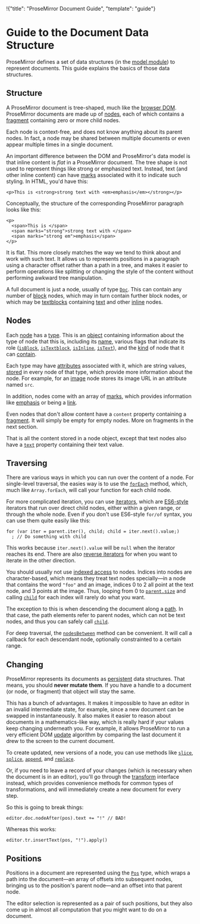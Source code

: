 !{"title": "ProseMirror Document Guide",
  "template": "guide"}

# Guide to the Document Data Structure

ProseMirror defines a set of data structures (in the
[model module](##model)) to represent documents. This guide explains
the basics of those data structures.

## Structure

A ProseMirror document is tree-shaped, much like the
[browser DOM](https://developer.mozilla.org/en-US/docs/Web/API/Document_Object_Model).
ProseMirror documents are made up of [nodes](##Node), each
of which contains a [fragment](##Fragment) containing zero
or more child nodes.

Each node is context-free, and does not know anything about its parent
nodes. In fact, a node may be shared between multiple documents or
even appear multiple times in a single document.

An important difference between the DOM and ProseMirror's data model
is that inline content is *flat* in a ProseMirror document. The tree
shape is not used to represent things like strong or emphasized text.
Instead, text (and other inline content) can have
[marks](##Mark) associated with it to indicate such
styling. In HTML, you'd have this:

    <p>This is <strong>strong text with <em>emphasis</em></strong></p>

Conceptually, the structure of the corresponding ProseMirror paragraph
looks like this:

    <p>
      <span>This is </span>
      <span marks="strong">strong text with </span>
      <span marks="strong em">emphasis</span>
    </p>

It is flat. This more closely matches the way we tend to think about
and work with such text. It allows us to represents positions in a
paragraph using a character offset rather than a path in a tree, and
makes it easier to perform operations like splitting or changing the
style of the content without performing awkward tree manipulation.

A full document is just a node, usually of type [`Doc`](##Doc). This
can contain any number of [block](##Block) nodes, which may in turn
contain further block nodes, or which may be [textblocks](##Textblock)
containing [text](##Text) and other [inline](##Inline) nodes.

## Nodes

Each [node](##Node) has a [type](##Node.type). This is an
[object](##NodeType) containing information about the type of node
that this is, including its [name](##NodeType.name), various flags
that indicate its role ([`isBlock`](##NodeType.isBlock),
[`isTextblock`](##NodeType.isTextblock),
[`isInline`](##NodeType.isInline), [`isText`](##NodeType.isText)), and
the [kind](##NodeType.kinds) of node that it can
[contain](##NodeType.contains).

Each type may have [attributes](##NodeType.attrs) associated with it,
which are string values, [stored](##Node.attrs) in every node of that
type, which provide more information about the node. For example, for
an [image](##Image) node stores its image URL in an attribute named
`src`.

In addition, nodes come with an array of [marks](##Mark), which
provides information like [emphasis](##EmMark) or being a
[link](##LinkMark).

Even nodes that don't allow content have a `content` property
containing a [fragment](##Fragment). It will simply be empty for empty
nodes. More on fragments in the next section.

That is all the content stored in a node object, except that text
nodes also have a [`text`](##Node.text) property containing their text
value.

## Traversing

There are various ways in which you can run over the content of a
node. For single-level traversal, the easies way is to use the
[`forEach`](##Node.forEach) method, which, much like `Array.forEach`,
will call your function for each child node.

For more complicated iteration, you can use [iterators](##Node.iter),
which are
[ES6-style](https://developer.mozilla.org/en-US/docs/Web/JavaScript/Reference/Iteration_protocols)
iterators that run over direct child nodes, either within a given
range, or through the whole node. Even if you don't use ES6-style
`for/of` syntax, you can use them quite easily like this:

    for (var iter = parent.iter(), child; child = iter.next().value;)
      ; // Do something with child

This works because `iter.next().value` will be `null` when the
iterator reaches its end. There are also
[reverse iterators](##Node.reverseIter) for when you want to iterate
in the other direction.

You should usually not use [indexed access](##Node.child) to nodes.
Indices into nodes are character-based, which means they treat text
nodes specially—in a node that contains the word `"foo"` and an image,
indices 0 to 2 all point at the text node, and 3 points at the image.
Thus, looping from 0 to [`parent.size`](##Node.size) and calling
[`child`](##Node.child) for each index will rarely do what you want.

The exception to this is when descending the document along a
[path](##Pos.path). In that case, the path elements refer to parent
nodes, which can not be text nodes, and thus you can safely call
[`child`](##node.child).

For deep traversal, the [`nodesBetween`](##Node.nodesBetween) method
can be convenient. It will call a callback for each descendant node,
optionally constrainted to a certain range.

## Changing

ProseMirror represents its documents as
[persistent](https://en.wikipedia.org/wiki/Persistent_data_structure)
data structures. That means, you should **never mutate them**. If you
have a handle to a document (or node, or fragment) that object will
stay the same.

This has a bunch of advantages. It makes it impossible to have an
editor in an invalid intermediate state, for example, since a new
document can be swapped in instantaneously. It also makes it easier to
reason about documents in a mathematics-like way, which is really hard
if your values keep changing underneath you. For example, it allows
ProseMirror to run a very efficient DOM [update](##ProseMirror.flush)
algorithm by comparing the last document it drew to the screen to the
current document.

To create updated, new versions of a node, you can use methods like
[`slice`](##Node.slice), [`splice`](##Node.splice),
[`append`](##Node.append), and [`replace`](##Node.replace).

Or, if you need to leave a record of your changes (which is necessary
when the document is in an editor), you'll go through the
[transform](./transform.html) interface instead, which provides
convenience methods for common types of transformations, and will
immediately create a new document for every step.

So this is going to break things:

    editor.doc.nodeAfter(pos).text += "!" // BAD!

Whereas this works:

    editor.tr.insertText(pos, "!").apply()

## Positions

Positions in a document are represented using the [`Pos`](##Pos) type,
which wraps a path into the document—an array of offsets into
subsequent nodes, bringing us to the position's parent node—and an
offset into that parent node.

The editor selection is represented as a pair of such positions, but
they also come up in almost all computation that you might want to do
on a document.
